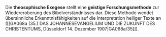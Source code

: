 
Die **theosophische Exegese** stellt eine **geistige Forschungsmethode** zur Wiedereroberung des Bibelverständnisses dar. Diese Methode wendet übersinnliche Erkenntnisfähigkeiten auf die Interpretation heiliger Texte an ([[GA068a (35.) DAS JOHANNESEVANGELIUM UND DIE ZUKUNFT DES CHRISTENTUMS, Düsseldorf 14. Dezember 1907|GA068a/35]]).
